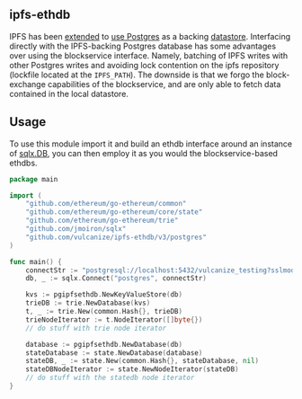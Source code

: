 ## ipfs-ethdb

IPFS has been [extended](https://github.com/vulcanize/go-ipfs/releases/tag/v0.4.22-alpha) to [use Postgres](https://github.com/vulcanize/go-ipfs-config/releases/tag/v0.0.8-alpha) as a backing [datastore](https://github.com/ipfs/go-ds-sql/tree/master/postgres).
Interfacing directly with the IPFS-backing Postgres database has some advantages over using the blockservice interface.
Namely, batching of IPFS writes with other Postgres writes and avoiding lock contention on the ipfs repository (lockfile located at the `IPFS_PATH`).
The downside is that we forgo the block-exchange capabilities of the blockservice, and are only able to fetch data contained in the local datastore.


## Usage
To use this module import it and build an ethdb interface around an instance of [sqlx.DB](https://github.com/jmoiron/sqlx), you can then
employ it as you would the blockservice-based ethdbs.

```go
package main

import (
    "github.com/ethereum/go-ethereum/common"
    "github.com/ethereum/go-ethereum/core/state"
    "github.com/ethereum/go-ethereum/trie"
    "github.com/jmoiron/sqlx"
    "github.com/vulcanize/ipfs-ethdb/v3/postgres"
)

func main() {
    connectStr := "postgresql://localhost:5432/vulcanize_testing?sslmode=disable"
    db, _ := sqlx.Connect("postgres", connectStr)

    kvs := pgipfsethdb.NewKeyValueStore(db)
    trieDB := trie.NewDatabase(kvs)
    t, _ := trie.New(common.Hash{}, trieDB)
    trieNodeIterator := t.NodeIterator([]byte{})
    // do stuff with trie node iterator

    database := pgipfsethdb.NewDatabase(db)
    stateDatabase := state.NewDatabase(database)
    stateDB, _ := state.New(common.Hash{}, stateDatabase, nil)
    stateDBNodeIterator := state.NewNodeIterator(stateDB)
    // do stuff with the statedb node iterator
}
```
